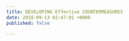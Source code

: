 ```yaml
---
title: DEVELOPING Effective COUNTERMEASURES
date: 2018-09-13 02:47:01 +0000
published: false

---
```

